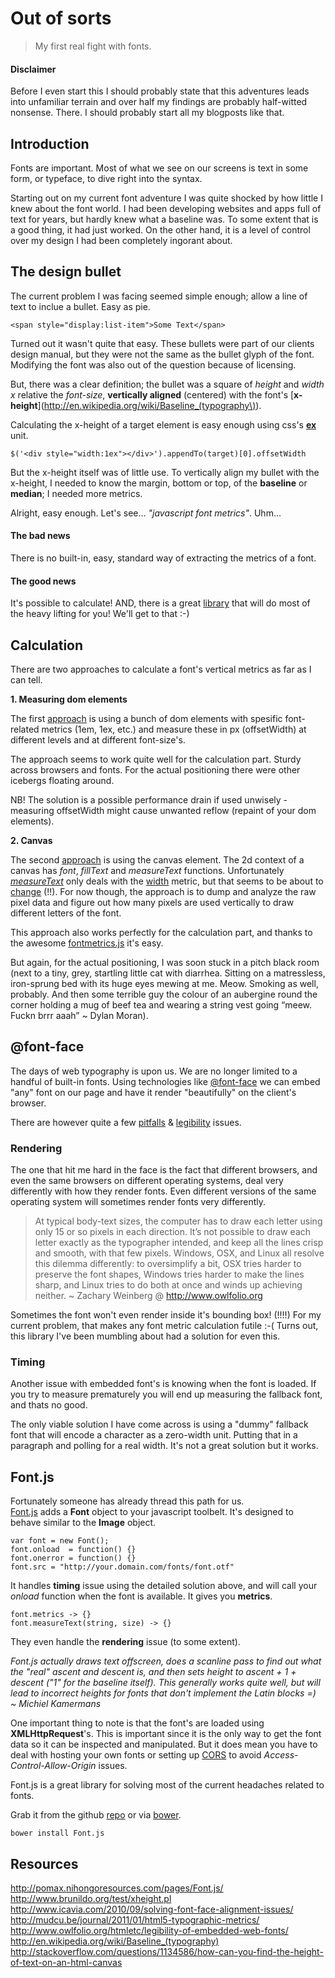 # Out of sorts

> My first real fight with fonts.

#### Disclaimer

Before I even start this I should probably state that this adventures leads into unfamiliar terrain and over half my findings are probably half-witted nonsense. There. I should probably start all my blogposts like that.

## Introduction

Fonts are important. Most of what we see on our screens is text in some form, or typeface, to dive right into the syntax. 

Starting out on my current font adventure I was quite shocked by how little I knew about the font world. I had been developing websites and apps full of text for years, but hardly knew what a baseline was. To some extent that is a good thing, it had just worked. On the other hand, it is a level of control over my design I had been completely ingorant about.

## The design bullet

The current problem I was facing seemed simple enough; allow a line of text to inclue a bullet. Easy as pie.

	<span style="display:list-item">Some Text</span>

Turned out it wasn't quite that easy. These bullets were part of our clients design manual, but they were not the same as the bullet glyph of the font. Modifying the font was also out of the question because of licensing.

But, there was a clear definition; the bullet was a square of *height* and *width* *x* relative the *font-size*, **vertically aligned** (centered) with the font's [**x-height**](http://en.wikipedia.org/wiki/Baseline_(typography\)).

Calculating the x-height of a target element is easy enough using css's [**ex**](http://www.w3.org/Style/Examples/007/units#units) unit.

	$('<div style="width:1ex"></div>').appendTo(target)[0].offsetWidth

But the x-height itself was of little use. To vertically align my bullet with the x-height, I needed to know the margin, bottom or top, of the **baseline** or **median**; I needed more metrics.

Alright, easy enough. Let's see… *"javascript font metrics"*. Uhm…  

#### The bad news

There is no built-in, easy, standard way of extracting the metrics of a font.  

#### The good news

It's possible to calculate! AND, there is a great [library](https://github.com/Pomax/Font.js) that will do most of the heavy lifting for you! We'll get to that :-)

## Calculation

There are two approaches to calculate a font's vertical metrics as far as I can tell.

**1. Measuring dom elements**

The first [approach](http://www.brunildo.org/test/xheight.pl) is using a bunch of dom elements with spesific font-related metrics (1em, 1ex, etc.) and measure these in px (offsetWidth) at different levels and at different font-size's.

The approach seems to work quite well for the calculation part. Sturdy across browsers and fonts. For the actual positioning there were other icebergs floating around.

NB! The solution is a possible performance drain if used unwisely - measuring offsetWidth might cause unwanted reflow (repaint of your dom elements).

**2. Canvas**

The second [approach](http://processingjs.nihongoresources.com/FontMetrics/) is using the canvas element. The 2d context of a canvas has *font*, *fillText* and *measureText* functions. Unfortunately [*measureText*](http://www.w3.org/TR/2012/WD-2dcontext-20120329/#dom-context-2d-measuretext) only deals with the [width](http://www.w3.org/TR/2012/WD-2dcontext-20120329/#textmetrics) metric, but that seems to be about to [change](http://www.w3.org/TR/2dcontext/#textmetrics) (!!). For now though, the approach is to dump and analyze the raw pixel data and figure out how many pixels are used vertically to draw different letters of the font.

This approach also works perfectly for the calculation part, and thanks to the awesome [fontmetrics.js](http://processingjs.nihongoresources.com/FontMetrics/fontmetrics.js) it's easy.  

But again, for the actual positioning, I was soon stuck in a pitch black room (next to a tiny, grey, startling little cat with diarrhea. Sitting on a matressless, iron-sprung bed with its huge eyes mewing at me. Meow. Smoking as well, probably. And then some terrible guy the colour of an aubergine round the corner holding a mug of beef tea and wearing a string vest going “meew. Fuckn brrr aaah” ~ Dylan Moran).

## @font-face

The days of web typography is upon us. We are no longer limited to a handful of built-in fonts. Using technologies like [@font-face](http://sixrevisions.com/css/font-face-guide/) we can embed "any" font on our page and have it render "beautifully" on the client's browser.

There are however quite a few [pitfalls](http://www.fontsquirrel.com/blog/2010/11/troubleshooting-font-face-problems) & [legibility](http://www.owlfolio.org/htmletc/legibility-of-embedded-web-fonts/) issues.

### Rendering

The one that hit me hard in the face is the fact that different browsers, and even the same browsers on different operating systems, deal very differently with how they render fonts. Even different versions of the same operating system will sometimes render fonts very differently.

> At typical body-text sizes, the computer has to draw each letter using only 15 or so pixels in each direction. It’s not possible to draw each letter exactly as the typographer intended, and keep all the lines crisp and smooth, with that few pixels. Windows, OSX, and Linux all resolve this dilemma differently: to oversimplify a bit, OSX tries harder to preserve the font shapes, Windows tries harder to make the lines sharp, and Linux tries to do both at once and winds up achieving neither. ~ Zachary Weinberg @ http://www.owlfolio.org

Sometimes the font won't even render inside it's bounding box! (!!!!) For my current problem, that makes any font metric calculation futile :-( Turns out, this library I've been mumbling about had a solution for even this.

### Timing

Another issue with embedded font's is knowing when the font is loaded. If you try to measure prematurely you will end up measuring the fallback font, and thats no good. 

The only viable solution I have come across is using a "dummy" fallback font that will encode a character as a zero-width unit. Putting that in a paragraph and polling for a real width. It's not a great solution but it works.

## Font.js

Fortunately someone has already thread this path for us.  
[Font.js](http://pomax.nihongoresources.com/pages/Font.js/) adds a **Font** object to your javascript toolbelt. It's designed to behave similar to the **Image** object.

	var font = new Font();
	font.onload  = function() {}
	font.onerror = function() {}
	font.src = "http://your.domain.com/fonts/font.otf"

It handles **timing** issue using the detailed solution above, and will call your *onload* function when the font is available. It gives you **metrics**.

	font.metrics -> {}
	font.measureText(string, size) -> {}

They even handle the **rendering** issue (to some extent).

*Font.js actually draws text offscreen, does a scanline pass to find out what the "real" ascent and descent is, and then sets height to ascent + 1 + descent ("1" for the baseline itself). This generally works quite well, but will lead to incorrect heights for fonts that don't implement the Latin blocks =)   
~ Michiel Kamermans*

One important thing to note is that the font's are loaded using **XMLHttpRequest**'s. This is important since it is the only way to get the font data so it can be inspected and manipulated. But it does mean you have to deal with hosting your own fonts or setting up [CORS](http://en.wikipedia.org/wiki/Cross-origin_resource_sharing) to avoid *Access-Control-Allow-Origin* issues. 

Font.js is a great library for solving most of the current headaches related to fonts.

Grab it from the github [repo](https://github.com/Pomax/Font.js) or via [bower](http://twitter.github.com/bower/).

	bower install Font.js

## Resources

<http://pomax.nihongoresources.com/pages/Font.js/>  
<http://www.brunildo.org/test/xheight.pl>  
<http://www.icavia.com/2010/09/solving-font-face-alignment-issues/>  
<http://mudcu.be/journal/2011/01/html5-typographic-metrics/>  
<http://www.owlfolio.org/htmletc/legibility-of-embedded-web-fonts/>  
<http://en.wikipedia.org/wiki/Baseline_(typography)>  
<http://stackoverflow.com/questions/1134586/how-can-you-find-the-height-of-text-on-an-html-canvas>  
